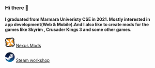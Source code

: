### Hi there 👋
#### I graduated from Marmara Univeristy CSE in 2021. Mostly interested in app development(Web & Mobile).And I also like to create mods for the games like Skyrim , Crusader Kings 3 and some other games.

![alt text](https://github.com/senolmurat/senolmurat/blob/main/icons/nexus-icon-x32.png?raw=true) [Nexus Mods](https://www.nexusmods.com/users/121694898?tab=user+files)

![alt text](https://github.com/senolmurat/senolmurat/blob/main/icons/steam/steam-icon-x32.png?raw=true) [Steam workshop](https://steamcommunity.com/profiles/76561198048820248/myworkshopfiles/)

      

<!--
**senolmurat/senolmurat** is a ✨ _special_ ✨ repository because its `README.md` (this file) appears on your GitHub profile.

Here are some ideas to get you started:

- 🔭 I’m currently working on ...
- 🌱 I’m currently learning ...
- 👯 I’m looking to collaborate on ...
- 🤔 I’m looking for help with ...
- 💬 Ask me about ...
- 📫 How to reach me: ...
- 😄 Pronouns: ...
- ⚡ Fun fact: ...
-->
